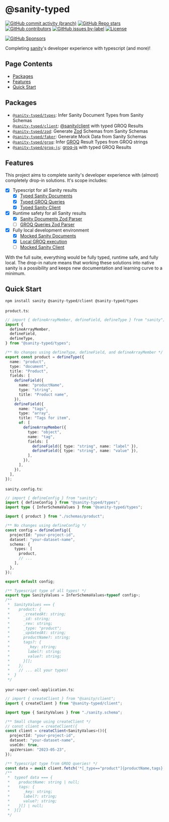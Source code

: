 <!-- >>>>>> BEGIN GENERATED FILE (include): SOURCE _README.md -->
# @sanity-typed

[![GitHub commit activity (branch)](https://img.shields.io/github/commit-activity/m/saiichihashimoto/sanity-typed?style=flat&logo=github)](https://github.com/saiichihashimoto/sanity-typed/pulls?q=is%3Apr+is%3Aclosed)
[![GitHub Repo stars](https://img.shields.io/github/stars/saiichihashimoto/sanity-typed?style=flat&logo=github)](https://github.com/saiichihashimoto/sanity-typed/stargazers)
[![GitHub contributors](https://img.shields.io/github/contributors/saiichihashimoto/sanity-typed?style=flat&logo=github)](https://github.com/saiichihashimoto/sanity-typed/graphs/contributors)
[![GitHub issues by-label](https://img.shields.io/github/issues/saiichihashimoto/sanity-typed/help%20wanted?style=flat&logo=github&color=007286)](https://github.com/saiichihashimoto/sanity-typed/labels/help%20wanted)
[![License](https://img.shields.io/github/license/saiichihashimoto/sanity-typed?style=flat)](LICENSE)

[![GitHub Sponsors](https://img.shields.io/github/sponsors/saiichihashimoto?style=flat)](https://github.com/sponsors/saiichihashimoto)

Completing [sanity](https://www.sanity.io/)'s developer experience with typescript (and more)!

## Page Contents
- [Packages](#packages)
- [Features](#features)
- [Quick Start](#quick-start)

## Packages

- [`@sanity-typed/types`](packages/types): Infer Sanity Document Types from Sanity Schemas
- [`@sanity-typed/client`](packages/client): [@sanity/client](https://github.com/sanity-io/client) with typed GROQ Results
- [`@sanity-typed/zod`](packages/zod): Generate [Zod](https://zod.dev) Schemas from Sanity Schemas
- [`@sanity-typed/faker`](packages/faker): Generate Mock Data from Sanity Schemas
- [`@sanity-typed/groq`](packages/groq): Infer [GROQ](https://github.com/sanity-io/groq) Result Types from GROQ strings
- [`@sanity-typed/groq-js`](packages/groq-js): [groq-js](https://github.com/sanity-io/groq-js) with typed GROQ Results

## Features

This project aims to complete sanity's developer experience with (almost) completely drop-in solutions. It's scope includes:

- [x] Typescript for all Sanity results
  - [x] [Typed Sanity Documents](packages/types)
  - [x] [Typed GROQ Queries](packages/groq)
  - [x] [Typed Sanity Client](packages/client)
- [x] Runtime safety for all Sanity results
  - [x] [Sanity Documents Zod Parser](packages/zod)
  - [ ] [GROQ Queries Zod Parser](https://github.com/saiichihashimoto/sanity-typed/issues/306)
- [x] Fully local development environment
  - [x] [Mocked Sanity Documents](packages/faker)
  - [x] [Local GROQ execution](https://github.com/sanity-io/groq-js)
  - [ ] [Mocked Sanity Client](https://github.com/saiichihashimoto/sanity-typed/issues/320)

With the full suite, everything would be fully typed, runtime safe, and fully local. The drop-in nature means that working these solutions into native sanity is a possibility and keeps new documentation and learning curve to a minimum.

## Quick Start

```bash
npm install sanity @sanity-typed/client @sanity-typed/types
```

<!-- >>>>>> BEGIN INCLUDED FILE (typescript): SOURCE packages/types/docs/schemas/product.ts -->
```product.ts```:
```typescript
// import { defineArrayMember, defineField, defineType } from "sanity";
import {
  defineArrayMember,
  defineField,
  defineType,
} from "@sanity-typed/types";

/** No changes using defineType, defineField, and defineArrayMember */
export const product = defineType({
  name: "product",
  type: "document",
  title: "Product",
  fields: [
    defineField({
      name: "productName",
      type: "string",
      title: "Product name",
    }),
    defineField({
      name: "tags",
      type: "array",
      title: "Tags for item",
      of: [
        defineArrayMember({
          type: "object",
          name: "tag",
          fields: [
            defineField({ type: "string", name: "label" }),
            defineField({ type: "string", name: "value" }),
          ],
        }),
      ],
    }),
  ],
});
```
<!-- <<<<<< END INCLUDED FILE (typescript): SOURCE packages/types/docs/schemas/product.ts -->
<!-- >>>>>> BEGIN INCLUDED FILE (typescript): SOURCE packages/types/docs/sanity.config.ts -->
```sanity.config.ts```:
```typescript
// import { defineConfig } from "sanity";
import { defineConfig } from "@sanity-typed/types";
import type { InferSchemaValues } from "@sanity-typed/types";

import { product } from "./schemas/product";

/** No changes using defineConfig */
const config = defineConfig({
  projectId: "your-project-id",
  dataset: "your-dataset-name",
  schema: {
    types: [
      product,
      // ...
    ],
  },
});

export default config;

/** Typescript type of all types! */
export type SanityValues = InferSchemaValues<typeof config>;
/**
 *  SanityValues === {
 *    product: {
 *      _createdAt: string;
 *      _id: string;
 *      _rev: string;
 *      _type: "product";
 *      _updatedAt: string;
 *      productName?: string;
 *      tags?: {
 *        _key: string;
 *        label?: string;
 *        value?: string;
 *      }[];
 *    };
 *    // ... all your types!
 *  }
 */
```
<!-- <<<<<< END INCLUDED FILE (typescript): SOURCE packages/types/docs/sanity.config.ts -->
<!-- >>>>>> BEGIN INCLUDED FILE (typescript): SOURCE packages/client/docs/your-super-cool-application.ts -->
```your-super-cool-application.ts```:
```typescript
// import { createClient } from "@sanity/client";
import { createClient } from "@sanity-typed/client";

import type { SanityValues } from "./sanity.schema";

/** Small change using createClient */
// const client = createClient({
const client = createClient<SanityValues>()({
  projectId: "your-project-id",
  dataset: "your-dataset-name",
  useCdn: true,
  apiVersion: "2023-05-23",
});

/** Typescript type from GROQ queries! */
const data = await client.fetch('*[_type=="product"]{productName,tags}');
/**
 *  typeof data === {
 *    productName: string | null;
 *    tags: {
 *      _key: string;
 *      label?: string;
 *      value?: string;
 *    }[] | null;
 *  }[]
 */
```
<!-- <<<<<< END INCLUDED FILE (typescript): SOURCE packages/client/docs/your-super-cool-application.ts -->
<!-- <<<<<< END GENERATED FILE (include): SOURCE _README.md -->
